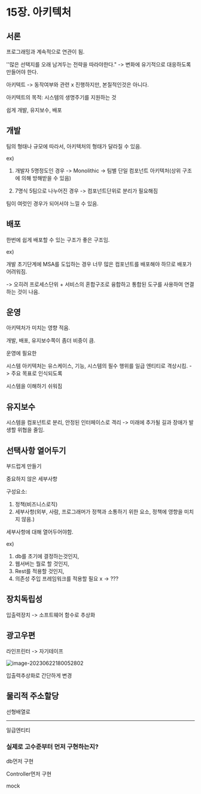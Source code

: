 # 15장. 아키텍처



## 서론



프로그래밍과 계속적으로 연관이 됨. 



''많은 선택지를 오래 남겨두는 전략을 따라야한다." -> 변화에 유기적으로 대응하도록 만들어야 한다.



아키텍트 -> 동작여부와 관련 x 진행하지만, 본질적인것은 아니다. 



아키텍트의 목적: 시스템의 생명주기를 지원하는 것 

쉽게 개발, 유지보수, 배포



## 개발



팀의 형태나 규모에 따라서, 아키텍처의 형태가 달라질 수 있음.

ex)

1. 개발자 5명정도인 경우 -> Monolithic -> 팀별 단일 컴포넌트 아키텍처(상위 구조에 의해 방해받을 수 있음)

2. 7명식 5팀으로 나누어진 경우 -> 컴포넌트단위로 분리가 필요해짐

팀이 여럿인 경우가 되어서야 느낄 수 있음. 





## 배포

한번에 쉽게 배포할 수 있는 구조가 좋은 구조임.



ex)

개발 초기단계에 MSA를 도입하는 경우 너무 많은 컴포넌트를 배포해야 하므로 배포가 어려워짐.

-> 오히려 프로세스단위 + 서비스의 혼합구조로 융합하고 통합된 도구를 사용하여 연결하는 것이 나음.





## 운영

아키텍처가 미치는 영향 적음.

개발, 배포, 유지보수쪽이 좀더 비중이 큼.

운영에 필요한 

시스템 아키텍처는 유스케이스, 기능, 시스템의 필수 행위를 일급 엔티티로 격상시킴. -> 주요 목표로 인식되도록

시스템을 이해하기 쉬워짐



## 유지보수

시스템을 컴포넌트로 분리, 안정된 인터페이스로 격리 -> 미래에 추가될 길과 장애가 발생할 위협을 줄임. 



## 선택사항 열어두기

부드럽게 만들기

중요하지 않은 세부사항 



구성요소:

1. 정책(비즈니스로직)
2. 세부사항(외부, 사람, 프로그래머가 정책과 소통하기 위한 요소, 정책에 영향을 미치지 않음.)



세부사항에 대해 열어두어야함. 

ex)

1. db를 초기에 결정하는것인지,
2. 웹서버는 뭘로 할 것인지,
3. Rest를 적용할 것인지, 
4. 의존성 주입 프레임워크를 적용할 필요 x -> ???



## 장치독립성

입출력장치 -> 소프트웨어 함수로 추상화 



## 광고우편 

라인프린터 -> 자기테이프



![image-20230622180052802](./image/15%E1%84%8C%E1%85%A1%E1%86%BC%20%E1%84%8B%E1%85%A1%E1%84%8F%E1%85%B5%E1%84%90%E1%85%A6%E1%86%A8%E1%84%8E%E1%85%A5/image-20230622180052802.png)

입출력추상화로 간단하게 변경



## 물리적 주소할당

선형배열로 





-----

일급엔티티



### 실제로 고수준부터 먼저 구현하는지?

db먼저 구현

Controller먼저 구현

mock 





